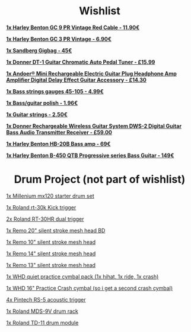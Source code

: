 <h1 align="center">Wishlist</h1>

<p align="center">
  
<a href="https://www.thomann.de/be/harley_benton_gc_9_pr_vintage_red.htm"> **1x Harley Benton GC 9 PR Vintage Red Cable - 11.90€** </a>

<a href="https://www.thomann.de/be/harley_benton_gc_3_pr.htm?ref=search_rslt_gc+pr_278322_2"> **1x Harley Benton GC 3 PR Vintage - 6.90€**</a>

<a href="https://www.thomann.de/be/sandberg_gigbag.htm?ref=search_rslt_sandberg_281544"> **1x Sandberg Gigbag - 45€**</a> 

<a href="https://www.amazon.co.uk/Donner-DT-1-Guitar-Chromatic-Display/dp/B00MO6KKSK/ref=sr_1_1?ie=UTF8&qid=1512405579&sr=8-1&keywords=Donner+Dt-1+Chromatic+Guitar+Tuner"> **1x Donner DT-1 Guitar Chromatic Auto Pedal Tuner - £15.99**</a> 

<a href="https://www.amazon.co.uk/Rechargeable-Electric-Headphone-Amplifier-Accessory/dp/B00YEG1J9W/ref=pd_sim_267_6?_encoding=UTF8&psc=1&refRID=B82N0NQC84B64CAWH17V"> **1x Andoer® Mini Rechargeable Electric Guitar Plug Headphone Amp Amplifier Digital Delay Effect Guitar Accessory - £14.30**</a> 

<a href="https://www.thomann.de/be/harley_benton_valuestrings_bassguitar_medium.htm"> **1x Bass strings gauges 45-105 - 4.99€**</a> 

<a href="https://www.thomann.de/be/harley_benton_hardware_polish.htm"> **1x Bass/guitar polish - 1.96€**</a> 

<a href="https://www.thomann.de/be/harley_bentonvaluestrings_classical.htm"> **1x Guitar strings - 2.50€**</a> 

<a href="https://www.amazon.co.uk/gp/product/B075K74TFN/ref=s9_acsd_hps_bw_c_x_2_w"> **1x Donner Rechargeable Wireless Guitar System DWS-2 Digital Guitar Bass Audio Transmitter Receiver - £59.00**</a> 

<a href="https://www.thomann.de/be/harley_benton_hb_20b.htm"> **1x Harley Benton HB-20B Bass amp - 69€**</a> 

<a href="https://www.thomann.de/be/harley_benton_b_450_qtb_progressive_series.htm"> **1x Harley Benton B-450 QTB Progressive series Bass Guitar - 149€**</a> 

</p>


<h1 align="center">Drum Project (not part of wishlist)</h1>

<p align="center">
  
<a href="https://www.thomann.de/be/millenium_mx120_starter_drum_set.htm">1x Millenium mx120 starter drum set </a>

<a href="https://www.thomann.de/be/roland_rt_30k_kick_trigger.htm?ref=search_rslt_roland+rt-30_356869_2">1x Roland rt-30k Kick trigger</a>

<a href="https://www.thomann.de/be/roland_rt_30hr_dual_trigger.htm?ref=search_rslt_roland+rt-30_356867_0">2x Roland RT-30HR dual trigger</a>

<a href="https://www.thomann.de/be/remo_20_silent_stroke_mesh_head_bd.htm?ref=prod_rel_323353_14">1x Remo 20" silent stroke mesh head BD</a>

<a href="https://www.thomann.de/be/remo_10_silent_stroke_mesh_head.htm">1x Remo 10" silent stroke mesh head</a>

<a href="https://www.thomann.de/be/remo_14_silent_stroke_mesh_head.htm?ref=search_rslt_remo+silent+stroke+drum+heads_323343_0">1x Remo 14" silent stroke mesh head</a>

<a href="https://www.thomann.de/be/remo_13_silent_stroke_mesh_head.htm?ref=prod_rel_323336_5">1x Remo 13" silent stroke mesh head</a>
</p>

<a href="https://www.gear4music.be/en/Drums-and-Percussion/WHD-Quiet-Practice-Cymbal-Pack/1Q2Y">1x WHD quiet practice cymbal pack (1x hihat, 1x ride, 1x crash)</a>

<a href="https://www.gear4music.be/en/Drums-and-Percussion/WHD-16-Quiet-Practice-Crash-Cymbal/1L19">1x WHD 16" Practice Crash cymbal (so i get a second crash cymbal)</a>

<a href="https://www.amazon.com/Pintech-Percussion-RS-5-Acoustic-Trigger/dp/B0002F74AC/ref=cm_cr_arp_d_product_top?ie=UTF8">4x Pintech RS-5 acoustic trigger</a>

<a href="https://www.thomann.de/be/roland_mds9drum_rack.htm?ref=search_rslt_roland+9v_204443_0">1x Roland MDS-9V drum rack</a>

<a href="https://www.thomann.de/be/roland_td11_drum_module.htm">1x Roland TD-11 drum module</a>

</p>
